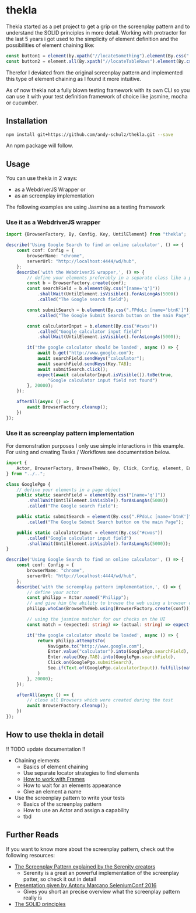 # thekla
Thekla started as a pet project to get a grip on the screenplay pattern and to understand the SOLID principles in more detail. Working with protractor for the last 5 years i got used to the simplicity of element definition and the possibilities of element chaining like:

```typescript
const button1 = element(by.xpath("//locateSomething").element(By.css(".locateSomethingElse");
const button2 = element.all(By.xpath("//locateTableRows").element(By.css(".locateSubElement");
```
Therefor I deviated from the original screenplay pattern and implemented this type of element chaining as I found it more intuitive.

As of now thekla not a fully blown testing framework with its own CLI so you can use it with your test definition framework of choice like jasmine, mocha or cucumber.

## Installation 
```sh
npm install git+https://github.com/andy-schulz/thekla.git --save
```
An npm package will follow.

## Usage
You can use thekla in 2 ways:
* as a WebdriverJS Wrapper or
* as an screenplay implementation

The following examples are using Jasmine as a testing framework

### Use it as a WebdriverJS wrapper
```typescript
import {BrowserFactory, By, Config, Key, UntilElement} from "thekla";

describe('Using Google Search to find an online calculator', () => {
    const conf: Config = {
        browserName: "chrome",
        serverUrl: "http://localhost:4444/wd/hub",
    };
    describe('with the WebdriverJS wrapper,', () => {
        // define your elements preferably in a separate class like a page object
        const b = BrowserFactory.create(conf);
        const searchField = b.element(By.css("[name='q']"))
            .shallWait(UntilElement.isVisible().forAsLongAs(5000))
            .called("The Google search field");

        const submitSearch = b.element(By.css(".FPdoLc [name='btnK']"))
            .called("The Google Submit Search button on the main Page");

        const calculatorInput = b.element(By.css("#cwos"))
            .called("Google calculator input field")
            .shallWait(UntilElement.isVisible().forAsLongAs(5000));

        it('the google calculator should be loaded', async () => {
            await b.get("http://www.google.com");
            await searchField.sendKeys("calculator");
            await searchField.sendKeys(Key.TAB);
            await submitSearch.click();
            expect(await calculatorInput.isVisible()).toBe(true,
                "Google calculator input field not found")
        }, 20000);
    });

    afterAll(async () => {
        await BrowserFactory.cleanup();
    })
});
```
### Use it as screenplay pattern implementation

For demonstration purposes I only use simple interactions in this example. For using and creating Tasks / Workflows see documentation below.
````typescript
import {
    Actor, BrowserFactory, BrowseTheWeb, By, Click, Config, element, Enter, Key, Navigate, See, Text, UntilElement
} from "../..";

class GooglePgo {
    // define your elements in a page object
    public static searchField = element(By.css("[name='q']"))
        .shallWait(UntilElement.isVisible().forAsLongAs(5000))
        .called("The Google search field");

    public static submitSearch = element(By.css(".FPdoLc [name='btnK']"))
        .called("The Google Submit Search button on the main Page");

    public static calculatorInput = element(By.css("#cwos"))
        .called("Google calculator input field")
        .shallWait(UntilElement.isVisible().forAsLongAs(5000));
}
````
```typescript
describe('Using Google Search to find an online calculator', () => {
    const conf: Config = {
        browserName: "chrome",
        serverUrl: "http://localhost:4444/wd/hub",
    };
    describe('with the screenplay pattern implementation,', () => {
        // define your actor
        const philipp = Actor.named("Philipp");
        // and give him the ability to browse the web using a browser of your choice
        philipp.whoCan(BrowseTheWeb.using(BrowserFactory.create(conf)));

        // using the jasmine matcher for our checks on the UI
        const match = (expected: string) => (actual: string) => expect(actual).toEqual(expected);

        it('the google calculator should be loaded', async () => {
            return philipp.attemptsTo(
                Navigate.to("http://www.google.com"),
                Enter.value("calculator").into(GooglePgo.searchField),
                Enter.value(Key.TAB).into(GooglePgo.searchField),
                Click.on(GooglePgo.submitSearch),
                See.if(Text.of(GooglePgo.calculatorInput)).fulfills(match("0"))
            )
        }, 20000);
    });

    afterAll(async () => {
        // close all Browsers which were created during the test
        await BrowserFactory.cleanup();
    })
});
```

## How to use thekla in detail
!! TODO update documentation !!
* Chaining elements
  * Basics of element chaining
  * Use separate locator strategies to find elements
  * [How to work with Frames](docs/creating_elements/WORKING_WITH_FRAMES.md)
  * How to wait for an elements appearance
  * Give an element a name
* Use the screenplay pattern to write your tests
  * Basics of the screenplay pattern
  * How to use an Actor and assign a capability
  * tbd


## Further Reads 
If you want to know more about the screenplay pattern, check out the following resources:
* [The Screenplay Pattern explained by the Serenity creators](https://serenity-js.org/design/screenplay-pattern.html)
  * Serenity is a great an powerful implementation of the screenplay patter, so check it out in detail
* [Presentation given by Antony Marcano SeleniumConf 2016](https://www.youtube.com/watch?v=8f8tdZBvAbI)
  * Gives you short an precise overview what the screenplay pattern really is
* [The SOLID principles](https://en.wikipedia.org/wiki/SOLID)
